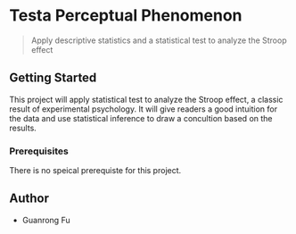 # Testa  Perceptual Phenomenon

> Apply descriptive statistics and a statistical test to analyze the Stroop effect

## Getting Started

This project will apply statistical test to analyze the Stroop effect, a classic result of experimental psychology. It will give readers a good intuition for the data and use statistical inference to draw a concultion based on the results.

### Prerequisites

There is no speical prerequiste for this project. 

## Author

* Guanrong Fu
